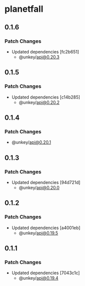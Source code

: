 # planetfall

## 0.1.6

### Patch Changes

- Updated dependencies [fc2b651]
  - @unkey/api@0.20.3

## 0.1.5

### Patch Changes

- Updated dependencies [c14b285]
  - @unkey/api@0.20.2

## 0.1.4

### Patch Changes

- @unkey/api@0.20.1

## 0.1.3

### Patch Changes

- Updated dependencies [94d721d]
  - @unkey/api@0.20.0

## 0.1.2

### Patch Changes

- Updated dependencies [a4001eb]
  - @unkey/api@0.19.5

## 0.1.1

### Patch Changes

- Updated dependencies [7043c1c]
  - @unkey/api@0.19.4
